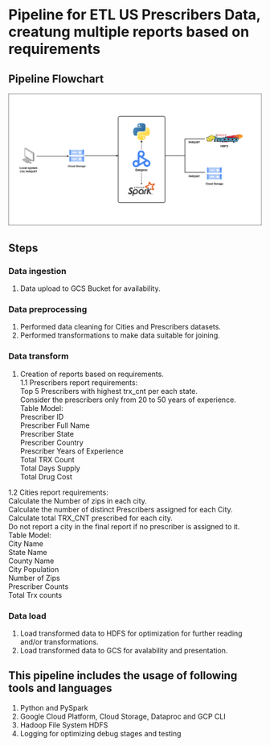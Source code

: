 # Pipeline for ETL US Prescribers Data, creatung multiple reports based on requirements

## Pipeline Flowchart
![Pipeline Flowchart](pipeline_flowchart.png "Pipeline Flowchart")

## Steps
### Data ingestion
1. Data upload to GCS Bucket for availability.  

### Data preprocessing
1. Performed data cleaning for Cities and Prescribers datasets.  
2. Performed transformations to make data suitable for joining.  

### Data transform
1. Creation of reports based on requirements.  
1.1 Prescribers report requirements:  
    Top 5 Prescribers with highest trx_cnt per each state.  
    Consider the prescribers only from 20 to 50 years of experience.  
    Table Model:  
      Prescriber ID  
      Prescriber Full Name  
      Prescriber State  
      Prescriber Country  
      Prescriber Years of Experience  
      Total TRX Count  
      Total Days Supply  
      Total Drug Cost  

1.2 Cities report requirements:  
    Calculate the Number of zips in each city.  
    Calculate the number of distinct Prescribers assigned for each City.  
    Calculate total TRX_CNT prescribed for each city.  
    Do not report a city in the final report if no prescriber is assigned to it.  
    Table Model:  
       City Name  
       State Name  
       County Name  
       City Population  
       Number of Zips  
       Prescriber Counts  
       Total Trx counts  

### Data load
1. Load transformed data to HDFS for optimization for further reading and/or transformations.  
2. Load transformed data to GCS for avalability and presentation.  

## This pipeline includes the usage of following tools and languages  
1. Python and PySpark  
2. Google Cloud Platform, Cloud Storage, Dataproc and GCP CLI  
3. Hadoop File System HDFS  
4. Logging for optimizing debug stages and testing  
